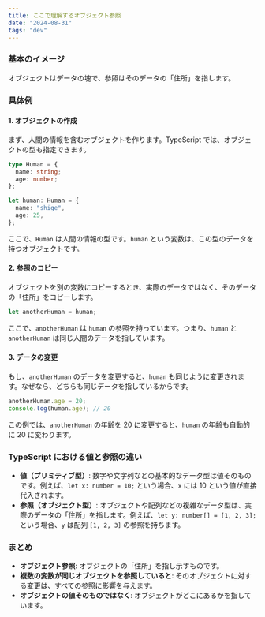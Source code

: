 ```yaml
---
title: ここで理解するオブジェクト参照
date: "2024-08-31"
tags: "dev"
---
```


### 基本のイメージ

オブジェクトはデータの塊で、参照はそのデータの「住所」を指します。

### 具体例

#### 1. **オブジェクトの作成**

まず、人間の情報を含むオブジェクトを作ります。TypeScript では、オブジェクトの型も指定できます。

```typescript
type Human = {
  name: string;
  age: number;
};

let human: Human = {
  name: "shige",
  age: 25,
};
```

ここで、`Human` は人間の情報の型です。`human` という変数は、この型のデータを持つオブジェクトです。

#### 2. **参照のコピー**

オブジェクトを別の変数にコピーするとき、実際のデータではなく、そのデータの「住所」をコピーします。

```typescript
let anotherHuman = human;
```

ここで、`anotherHuman` は `human` の参照を持っています。つまり、`human` と `anotherHuman` は同じ人間のデータを指しています。

#### 3. **データの変更**

もし、`anotherHuman` のデータを変更すると、`human` も同じように変更されます。なぜなら、どちらも同じデータを指しているからです。

```typescript
anotherHuman.age = 20;
console.log(human.age); // 20
```

この例では、`anotherHuman` の年齢を 20 に変更すると、`human` の年齢も自動的に 20 に変わります。

### TypeScript における値と参照の違い

- **値（プリミティブ型）**: 数字や文字列などの基本的なデータ型は値そのものです。例えば、`let x: number = 10;` という場合、`x` には 10 という値が直接代入されます。
- **参照（オブジェクト型）**: オブジェクトや配列などの複雑なデータ型は、実際のデータの「住所」を指します。例えば、`let y: number[] = [1, 2, 3];` という場合、`y` は配列 `[1, 2, 3]` の参照を持ちます。

### まとめ

- **オブジェクト参照**: オブジェクトの「住所」を指し示すものです。
- **複数の変数が同じオブジェクトを参照していると**: そのオブジェクトに対する変更は、すべての参照に影響を与えます。
- **オブジェクトの値そのものではなく**: オブジェクトがどこにあるかを指しています。
